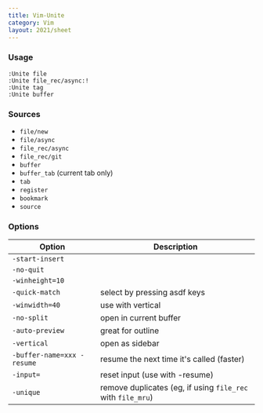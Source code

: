 ```yaml
---
title: Vim-Unite
category: Vim
layout: 2021/sheet
---
```


### Usage

``` vim
:Unite file
:Unite file_rec/async:!
:Unite tag
:Unite buffer
```

### Sources

* `file/new`
* `file/async`
* `file_rec/async`
* `file_rec/git`
* `buffer`
* `buffer_tab` (current tab only)
* `tab`
* `register`
* `bookmark`
* `source`

### Options

| Option                     | Description                                                 |
| -------------------------- | ----------------------------------------------------------- |
| `-start-insert`            |                                                             |
| `-no-quit`                 |                                                             |
| `-winheight=10`            |                                                             |
| `-quick-match`             | select by pressing asdf keys                                |
| `-winwidth=40`             | use with vertical                                           |
| `-no-split`                | open in current buffer                                      |
| `-auto-preview`            | great for outline                                           |
| `-vertical`                | open as sidebar                                             |
| `-buffer-name=xxx -resume` | resume the next time it's called (faster)                   |
| `-input=`                  | reset input (use with -resume)                              |
| `-unique`                  | remove duplicates (eg, if using `file_rec` with `file_mru`) |
